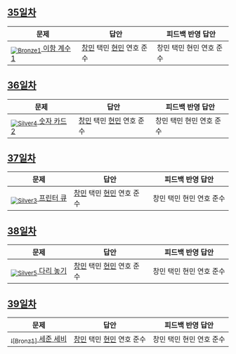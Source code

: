 [Unrated]: https://user-images.githubusercontent.com/33937365/126247607-85783912-c11a-4d50-ac36-8cc7dcb75cd2.png
[Bronze5]: https://user-images.githubusercontent.com/33937365/126247611-e362d727-17a4-4737-a232-5827e185ab7c.png
[Bronze4]: https://user-images.githubusercontent.com/33937365/126247612-89cbc675-e1d4-43a2-950b-1cb014dca697.png
[Bronze3]: https://user-images.githubusercontent.com/33937365/126247613-b8408610-7bc4-40f8-804f-a30a45ddbb68.png
[Bronze2]: https://user-images.githubusercontent.com/33937365/126247614-d85dc6ff-a520-4c00-82bd-eb593b156bd8.png
[Bronze1]: https://user-images.githubusercontent.com/33937365/126247616-04b2ab30-9891-4b7b-8cb4-38e99b97e834.png
[Silver5]: https://user-images.githubusercontent.com/33937365/126247618-38c5c905-672b-4d75-808e-8a7d45ea577d.png
[Silver4]: https://user-images.githubusercontent.com/33937365/126247620-ba2d1b96-b0aa-4b88-80c5-71569c69bbc3.png
[Silver3]: https://user-images.githubusercontent.com/33937365/126247621-1b55b7f4-3a79-4348-8a63-f00c1813853e.png
[Silver2]: https://user-images.githubusercontent.com/33937365/126247622-a83b30a9-6618-4593-b775-6f6730afd3f6.png
[Silver1]: https://user-images.githubusercontent.com/33937365/126247625-8d82f8ab-6f95-4ef8-a243-be31f548596e.png

## [35일차](Day35)

| 문제                 | 답안 | 피드백 반영 답안 |
| -------------------- | ---- | ---------------- |
| [<sub>![Bronze1]</sub> 이항 계수 1](https://www.acmicpc.net/problem/11050) | [창민](Day35/kcm_11050.cs) 택민 [현민](Day35/shm_11050.cs) 연호 준수 | 창민 택민 현민 연호 준수             |

## [36일차](Day36)

| 문제                 | 답안 | 피드백 반영 답안 |
| -------------------- | ---- | ---------------- |
| [<sub>![Silver4]</sub> 숫자 카드 2](https://www.acmicpc.net/problem/10816) | [창민](Day36/kcm_10816.cs) 택민 [현민](Day36/shm_10816.cs) 연호 준수 | 창민 택민 현민 연호 준수             |

## [37일차](Day37)

| 문제                 | 답안 | 피드백 반영 답안 |
| -------------------- | ---- | ---------------- |
| [<sub>![Silver3]</sub> 프린터 큐](https://www.acmicpc.net/problem/1966) | [창민](Day37/kcm_1966.cs) 택민 [현민](Day37/shm_1966.cs) 연호 준수 | 창민 택민 현민 연호 준수             |

## [38일차](Day38)

| 문제                 | 답안 | 피드백 반영 답안 |
| -------------------- | ---- | ---------------- |
| [<sub>![Silver5]</sub> 다리 놓기](https://www.acmicpc.net/problem/1010) | [창민](Day38/kcm_1010.cs) 택민 [현민](Day38/shm_1010.cs) 연호 준수 | 창민 택민 현민 연호 준수             |

## [39일차](Day39)

| 문제                 | 답안 | 피드백 반영 답안 |
| -------------------- | ---- | ---------------- |
| [<sub>![Bronz1]</sub> 세준 세비](https://www.acmicpc.net/problem/1524) | [창민](Day39/kcm_1524.cs) 택민 [현민](Day39/shm_1524.cs) 연호 준수 | 창민 택민 현민 연호 준수             |

